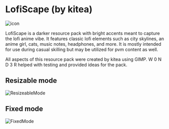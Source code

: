 # LofiScape (by kitea)

![icon](https://i.imgur.com/0rcg83I.png)

LofiScape is a darker resource pack with bright accents meant to capture the lofi anime vibe. It features classic lofi elements such as city skylines, an anime girl, cats, music notes, headphones, and more. It is mostly intended for use during casual skilling but may be utilized for pvm content as well.

All aspects of this resource pack were created by kitea using GIMP. W 0 N D 3 R helped with testing and provided ideas for the pack.

## Resizable mode
![ResizeableMode](https://i.imgur.com/pHjzpRV.png)

## Fixed mode
![FixedMode](https://i.imgur.com/dvwGztr.png)